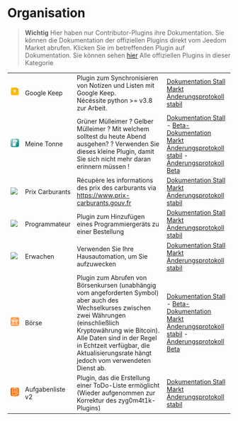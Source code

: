 
# Organisation


>**Wichtig**
>Hier haben nur Contributor-Plugins ihre Dokumentation. Sie können die Dokumentation der offiziellen Plugins direkt vom Jeedom Market abrufen. Klicken Sie im betreffenden Plugin auf Dokumentation.
>Sie können sehen [hier](https://market.jeedom.com/index.php?v=d&p=market&type=plugin&categorie=organization) Alle offiziellen Plugins in dieser Kategorie


| | | | |
|--- | --- | --- | ---|
|<img src="gkeep/gkeep_icon.png" class="pluginLogo" width="100" />|Google Keep|Plugin zum Synchronisieren von Notizen und Listen mit Google Keep.</br>Nécéssite python >= v3.8 zur Arbeit.|[Dokumentation Stall](https://flobul-domotique.fr/presentation-et-documentation-du-plugin-google-keep-pour-jeedom/)<br/>[Markt](https://market.jeedom.com/index.php?v=d&p=market_display&id=4423)<br/>[Änderungsprotokoll stabil](https://flobul-domotique.fr/liste-des-versions-du-plugin-google-keep-pour-jeedom/)|
|<img src="mybin/mybin_icon.png" class="pluginLogo" width="100" />|Meine Tonne|Grüner Mülleimer ? Gelber Mülleimer ? Mit welchem solltest du heute Abend ausgehen? ? Verwenden Sie dieses kleine Plugin, damit Sie sich nicht mehr daran erinnern müssen ! |[Dokumentation Stall](https://tomitomas.github.io/jeedom_doc/MyBin/de_DE/) - [Beta-Dokumentation](https://tomitomas.github.io/jeedom_doc/MyBin/de_DE/)<br/>[Markt](https://market.jeedom.com/index.php?v=d&p=market_display&id=4125)<br/>[Änderungsprotokoll stabil](https://tomitomas.github.io/jeedom_doc/MyBin/de_DE/changelog) - [Änderungsprotokoll Beta](https://tomitomas.github.io/jeedom_doc/MyBin/de_DE/changelog_beta)|
|<img src="prixcarburants/prixcarburants_icon.png" class="pluginLogo" width="100" />|Prix Carburants|Récupère les informations des prix des carburants via https://www.prix-carburants.gouv.fr|[Dokumentation Stall](https://floman321.github.io/prixcarburants/de_DE/)<br/>[Markt](https://market.jeedom.com/index.php?v=d&p=market_display&id=3984)<br/>[Änderungsprotokoll stabil](https://floman321.github.io/prixcarburants/de_DE/changelog)|
|<img src="programmateur/programmateur_icon.png" class="pluginLogo" width="100" />|Programmateur|Plugin zum Hinzufügen eines Programmiergeräts zu einer Bestellung|[Dokumentation Stall](https://caelion.github.io/jeedom-plugins-documentation/Programmateur/de_DE/)<br/>[Markt](https://market.jeedom.com/index.php?v=d&p=market_display&id=3942)<br/>[Änderungsprotokoll stabil](https://caelion.github.io/jeedom-plugins-documentation/Programmateur/de_DE/changelog)|
|<img src="reveil/reveil_icon.png" class="pluginLogo" width="100" />|Erwachen|Verwenden Sie Ihre Hausautomation, um Sie aufzuwecken|[Dokumentation Stall](https://mika-nt28.github.io/Documentations/reveil/de_DE/)<br/>[Markt](https://market.jeedom.com/index.php?v=d&p=market_display&id=2775)<br/>[Änderungsprotokoll stabil](https://mika-nt28.github.io/Documentations/reveil/de_DE/changelog)|
|<img src="stockexchange/stockexchange_icon.png" class="pluginLogo" width="100" />|Börse|Plugin zum Abrufen von Börsenkursen (unabhängig vom angeforderten Symbol) aber auch des Wechselkurses zwischen zwei Währungen (einschließlich Kryptowährung wie Bitcoin). Alle Daten sind in der Regel in Echtzeit verfügbar, die Aktualisierungsrate hängt jedoch vom verwendeten Dienst ab.|[Dokumentation Stall](https://mips2648.github.io/jeedom-plugins-docs/stockexchange/de_DE/) - [Beta-Dokumentation](https://mips2648.github.io/jeedom-plugins-docs/stockexchange/de_DE/)<br/>[Markt](https://market.jeedom.com/index.php?v=d&p=market_display&id=3841)<br/>[Änderungsprotokoll stabil](https://mips2648.github.io/jeedom-plugins-docs/stockexchange/de_DE/changelog) - [Änderungsprotokoll Beta](https://mips2648.github.io/jeedom-plugins-docs/stockexchange/de_DE/changelog)|
|<img src="todov2/todov2_icon.png" class="pluginLogo" width="100" />|Aufgabenliste v2|Plugin, das die Erstellung einer ToDo-Liste ermöglicht (Wieder aufgenommen zur Korrektur des zyg0m4t1k-Plugins)|[Dokumentation Stall](https://www.domlabs.fr/jeedom_docs/ToDo/fr-FR/)<br/>[Markt](https://market.jeedom.com/index.php?v=d&p=market_display&id=4474)<br/>[Änderungsprotokoll stabil](https://www.domlabs.fr/jeedom_docs/todo/fr-FR/)|
